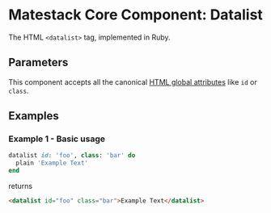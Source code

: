 # Matestack Core Component: Datalist

The HTML `<datalist>` tag, implemented in Ruby.

## Parameters
This component accepts all the canonical [HTML global attributes](https://www.w3schools.com/tags/ref_standardattributes.asp) like `id` or `class`.

## Examples

### Example 1 - Basic usage

```ruby
datalist id: 'foo', class: 'bar' do
  plain 'Example Text'
end
```

returns

```html
<datalist id="foo" class="bar">Example Text</datalist>
```
